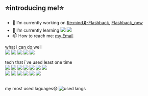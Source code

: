 ## ⭐️introducing me!⭐️
- 🔭 I’m currently working on [Re:mind🎗️-Flashback](https://github.com/rrayy-25809/flashback), [Flashback_new](https://github.com/tatatommy6/flashback_new)
- 🌱 I’m currently learning  <img src="https://img.shields.io/badge/Rust-000000?style=flat-square&logo=rust&logoColor=white"/>  <img src="https://img.shields.io/badge/linux-FCC624?style=flat-square&logo=linux&logoColor=white"/>
- 📫 How to reach me: [my Email](mailto:tatatommy6@naver.com)


what i can do well<br/>
 <img src="https://img.shields.io/badge/Python-3776AB?style=flat-square&logo=python&logoColor=white"/>
 <img src="https://img.shields.io/badge/C-A8B9CC?style=flat-square&logo=C&logoColor=white"/>
 <img src="https://img.shields.io/badge/HTML-E34F26?style=flat-square&logo=HTML5&logoColor=white"/>
 <img src="https://img.shields.io/badge/CSS-1572B6?style=flat-square&logo=css3&logoColor=white"/>
 <img src="https://img.shields.io/badge/linux-FCC624?style=flat-square&logo=linux&logoColor=white"/>

 tech that i`ve used least one time<br/>
 <img src="https://img.shields.io/badge/python-3776AB?style=flat-square&logo=python&logoColor=white"/>
 <img src="https://img.shields.io/badge/C-A8B9CC?style=flat-square&logo=C&logoColor=white"/>
 <img src="https://img.shields.io/badge/HTML-E34F26?style=flat-square&logo=HTML5&logoColor=white"/>
 <img src="https://img.shields.io/badge/CSS-1572B6?style=flat-square&logo=css3&logoColor=white"/>
 <img src="https://img.shields.io/badge/linux-FCC624?style=flat-square&logo=linux&logoColor=white"/>
 <img src="https://img.shields.io/badge/Flutter-02569B?style=flat-square&logo=flutter&logoColor=white"/>
 <img src="https://img.shields.io/badge/JavaScript-F7DF1E?style=flat-square&logo=javascript&logoColor=white"/>
 <br/>
 <img src="https://img.shields.io/badge/Dart-0175C2?style=flat-square&logo=Dart&logoColor=white"/>
 <img src="https://img.shields.io/badge/Rust-000000?style=flat-square&logo=rust&logoColor=white"/>
 <img src="https://img.shields.io/badge/R-276DC3?style=flat-square&logo=R&logoColor=white"/>
 <img src="https://img.shields.io/badge/Flutter-02569B?style=flat-square&logo=Flutter&logoColor=white"/>
 <img src="https://img.shields.io/badge/OpenCV-5C3EE8?style=flat-square&logo=opencv&logoColor=white"/>
 <img src="https://img.shields.io/badge/OpenAI-412991?style=flat-square&logo=openai&logoColor=white"/>
 
 <br/>
 my most used laguages😄
 <img src="https://github-readme-stats.vercel.app/api/top-langs/?username=tatatommy6&langs_count=5&layout=donut-vertical&size_weight=1" alt="used langs">
<!--![Top Langs](https://github-readme-stats.vercel.app/api/top-langs/?username=tatatommy6&layout=compact&cache_seconds=1800)-->

<!--
**tatatommy6/tatatommy6** is a ✨ _special_ ✨ repository because its `README.md` (this file) appears on your GitHub profile.

Here are some ideas to get you started:

- 🔭 I’m currently working on ...
- 🌱 I’m currently learning ...
- 👯 I’m looking to collaborate on ...
- 🤔 I’m looking for help with ...
- 💬 Ask me about ...
- 📫 How to reach me: ...
- 😄 Pronouns: ...
- ⚡ Fun fact: ...
-->
